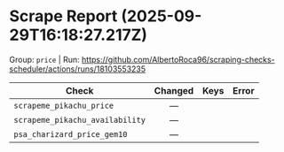 # Scrape Report (2025-09-29T16:18:27.217Z)

Group: `price`  |  Run: https://github.com/AlbertoRoca96/scraping-checks-scheduler/actions/runs/18103553235

| Check | Changed | Keys | Error |
|---|:---:|:--|:--|
| `scrapeme_pikachu_price` | — |  |  |
| `scrapeme_pikachu_availability` | — |  |  |
| `psa_charizard_price_gem10` | — |  |  |
